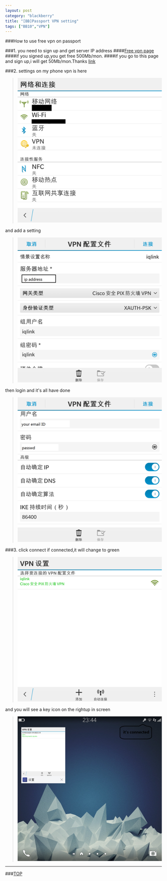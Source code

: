 ```yaml
---
layout: post
category: "blackberry"
title: "[BB]Passport VPN setting"
tags: ["BB10","VPN"]
---
```


<a name="top"></a>
###How to use free vpn on passport 

###1. you need to sign up and get server IP address
####[Free vpn page](http://www.iqlinkus.net/home.action)
####if you signed up,you get free 500Mb/mon.
####if you go to this page and sign up,i will get 50Mb/mon.Thanks  [link](http://www.iqlinkus.com/home?referral=2070DE165E1CF0929B76E6C972CD7BB8)

###2. settings on my phone
vpn is here  

> <img src="/images/vpn_setting/1.png" alt="替代文本" title="1.png" width="645" />   

and add a setting  

> <img src="/images/vpn_setting/2.png" alt="替代文本" title="2.png" width="645" />  

then login and it's all have done  

> <img src="/images/vpn_setting/3.png" alt="替代文本" title="3.png" width="645" />  

###3. click connect
if connected,it will change to green   

> <img src="/images/vpn_setting/4.png" alt="替代文本" title="4.png" width="645" />   

and you will see a key icon on the rightup in screen  

> <img src="/images/vpn_setting/5.png" alt="替代文本" title="5.png" width="645" />  


- - - 

###[TOP](#top)
